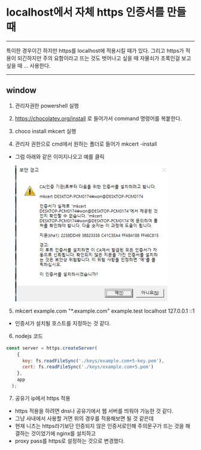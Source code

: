 # localhost에서 자체 https 인증서를 만들때

- - -
특이한 경우이긴 하지만 https를 localhost에 적용시킬 때가 있다.
그리고 https가 적용이 되긴하지만 주의 요함이라고 뜨는 것도 벗어나고 싶을 때
자물쇠가 초록인걸 보고싶을 때 ... 사용한다.
- - -

window
------

1. 관리자권한 powershell 실행

2. https://chocolatey.org/install 로 들어가서 command 명령어를 복붙한다.

3. choco install mkcert 실행

4. 관리자 권한으로 cmd에서 원하는 폴더로 들어가 mkcert -install 
 - 그럼 아래와 같은 이미지나오고 예를 클릭

    ![csv](../img/mkcert.png)

5. mkcert example.com "*.example.com" example.test localhost 127.0.0.1 ::1
 - 인증서가 설치될 호스트를 지정하는 것 같다.

6. nodejs 코드
```javascript
const server = https.createServer(
    {
      key: fs.readFileSync('./keys/example.com+5-key.pem'),
      cert: fs.readFileSync('./keys/example.com+5.pem')
    },
    app
  );
```

7. 공유기 ip에서 https 적용
 - https 적용을 하려면 dns나 공유기에서 웹 서버를 띄워야 가능한 것 같다.
 - 그냥 사내에서 사용할 거면 위의 경우를 적용해보면 될 것 같은데 
 - 현재 니즈는 https라기보단 인증되지 않은 인증서로인해 주의문구가 뜨는 것을 해결하는 것이었기에 nginx를 설치하고 
 - proxy pass를 https로 설정하는 것으로 변경했다.